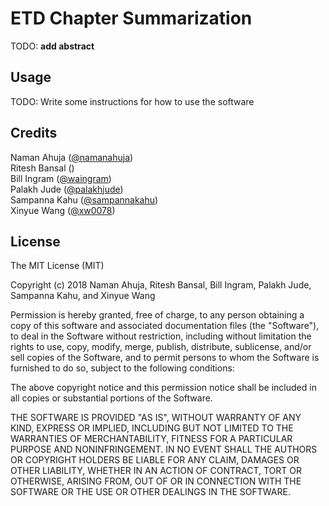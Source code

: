# ETD Chapter Summarization  
 
TODO: **add abstract**

## Usage
 
TODO: Write some instructions for how to use the software
 
## Credits
 
Naman Ahuja ([@namanahuja](https://github.com/namanahuja))  
Ritesh Bansal ()  
Bill Ingram ([@waingram](https://github.com/waingram))  
Palakh Jude ([@palakhjude](https://github.com/palakhjude))  
Sampanna Kahu ([@sampannakahu](https://github.com/sampannakahu))  
Xinyue Wang ([@xw0078](https://github.com/xw0078))  
 
## License
 
The MIT License (MIT)

Copyright (c) 2018 Naman Ahuja, Ritesh Bansal, Bill Ingram, Palakh Jude, Sampanna Kahu, and Xinyue Wang

Permission is hereby granted, free of charge, to any person obtaining a copy of this software and associated documentation files (the "Software"), to deal in the Software without restriction, including without limitation the rights to use, copy, modify, merge, publish, distribute, sublicense, and/or sell copies of the Software, and to permit persons to whom the Software is furnished to do so, subject to the following conditions:

The above copyright notice and this permission notice shall be included in all copies or substantial portions of the Software.

THE SOFTWARE IS PROVIDED "AS IS", WITHOUT WARRANTY OF ANY KIND, EXPRESS OR IMPLIED, INCLUDING BUT NOT LIMITED TO THE WARRANTIES OF MERCHANTABILITY, FITNESS FOR A PARTICULAR PURPOSE AND NONINFRINGEMENT. IN NO EVENT SHALL THE AUTHORS OR COPYRIGHT HOLDERS BE LIABLE FOR ANY CLAIM, DAMAGES OR OTHER LIABILITY, WHETHER IN AN ACTION OF CONTRACT, TORT OR OTHERWISE, ARISING FROM, OUT OF OR IN CONNECTION WITH THE SOFTWARE OR THE USE OR OTHER DEALINGS IN THE SOFTWARE.